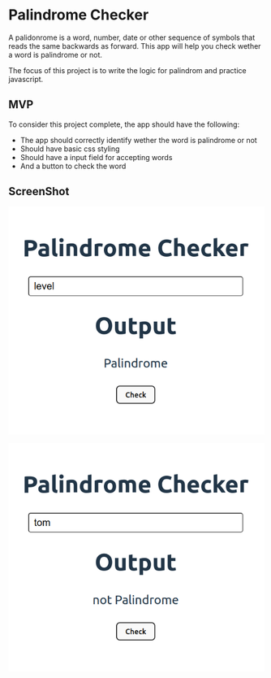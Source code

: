 # Palindrome Checker

A palidonrome is a word, number, date or other sequence of symbols that reads the same backwards as forward. This app will help you check wether a word is palindrome or not.

The focus of this project is to write the logic for palindrom and practice javascript.

## MVP

To consider this project complete, the app should have the following:

- The app should correctly identify wether the word is palindrome or not
- Should have basic css styling
- Should have a input field for accepting words
- And a button to check the word

## ScreenShot

![palindrome-screenshot](./src/assets/screenshot-palindrome.png)

![not-palindrome-screenshot](./src/assets/screenshot-not-palindrome.png)
